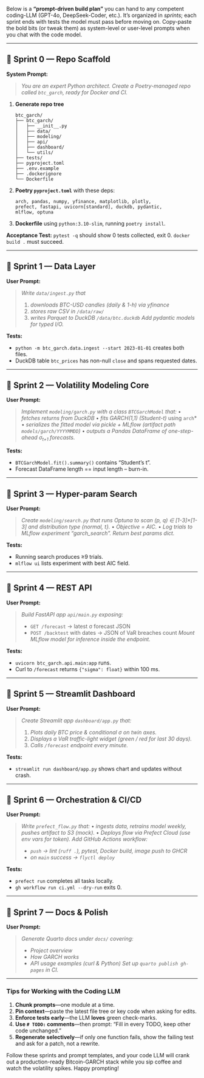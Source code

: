 Below is a **“prompt-driven build plan”** you can hand to any competent coding-LLM (GPT-4o, DeepSeek-Coder, etc.). It’s organized in *sprints*; each sprint ends with tests the model must pass before moving on. Copy-paste the bold bits (or tweak them) as system-level or user-level prompts when you chat with the code model.

---

## 🏁 Sprint 0 — Repo Scaffold

**System Prompt:**

> *You are an expert Python architect. Create a Poetry-managed repo called `btc_garch`, ready for Docker and CI.*

1. **Generate repo tree**

   ```
   btc_garch/
   ├── btc_garch/
   │   ├── __init__.py
   │   ├── data/
   │   ├── modeling/
   │   ├── api/
   │   ├── dashboard/
   │   └── utils/
   ├── tests/
   ├── pyproject.toml
   ├── .env.example
   ├── .dockerignore
   └── Dockerfile
   ```
2. **Poetry `pyproject.toml`** with these deps:

   ```
   arch, pandas, numpy, yfinance, matplotlib, plotly,
   prefect, fastapi, uvicorn[standard], duckdb, pydantic,
   mlflow, optuna
   ```
3. **Dockerfile** using `python:3.10-slim`, running `poetry install`.

**Acceptance Test:**
`pytest -q` should show 0 tests collected, exit 0.
`docker build .` must succeed.

---

## 🏁 Sprint 1 — Data Layer

**User Prompt:**

> *Write `data/ingest.py` that*
>
> 1. *downloads BTC-USD candles (daily & 1-h) via yfinance*
> 2. *stores raw CSV in `/data/raw/`*
> 3. *writes Parquet to DuckDB `/data/btc.duckdb`*
>    *Add pydantic models for typed I/O.*

**Tests:**

* `python -m btc_garch.data.ingest --start 2023-01-01` creates both files.
* DuckDB table `btc_prices` has non-null `close` and spans requested dates.

---

## 🏁 Sprint 2 — Volatility Modeling Core

**User Prompt:**

> *Implement `modeling/garch.py` with a class `BTCGarchModel` that:*
> • *fetches returns from DuckDB*
> • *fits GARCH(1,1) (Student-t)* using `arch`\*
> • *serializes the fitted model via pickle + MLflow (artifact path `models/garch/YYYYMMDD`)*
> • *outputs a Pandas DataFrame of one-step-ahead σ<sub>t+1</sub> forecasts.*

**Tests:**

* `BTCGarchModel.fit().summary()` contains “Student’s t”.
* Forecast DataFrame length == input length – burn-in.

---

## 🏁 Sprint 3 — Hyper-param Search

**User Prompt:**

> *Create `modeling/search.py` that runs Optuna to scan (p, q) ∈ \[1-3]×\[1-3] and distribution type {normal, t}.*
> • *Objective = AIC.*
> • *Log trials to MLflow experiment “garch\_search”.*
> *Return best params dict.*

**Tests:**

* Running search produces ≥9 trials.
* `mlflow ui` lists experiment with best AIC field.

---

## 🏁 Sprint 4 — REST API

**User Prompt:**

> *Build FastAPI app `api/main.py` exposing:*
>
> * `GET /forecast` → latest σ forecast JSON
> * `POST /backtest` with dates → JSON of VaR breaches count
>   *Mount MLflow model for inference inside the endpoint.*

**Tests:**

* `uvicorn btc_garch.api.main:app` runs.
* Curl to `/forecast` returns `{"sigma": float}` within 100 ms.

---

## 🏁 Sprint 5 — Streamlit Dashboard

**User Prompt:**

> *Create Streamlit app `dashboard/app.py` that:*
>
> 1. *Plots daily BTC price & conditional σ on twin axes.*
> 2. *Displays a VaR traffic-light widget (green / red for last 30 days).*
> 3. *Calls `/forecast` endpoint every minute.*

**Tests:**

* `streamlit run dashboard/app.py` shows chart and updates without crash.

---

## 🏁 Sprint 6 — Orchestration & CI/CD

**User Prompt:**

> *Write `prefect_flow.py` that:*
> • *ingests data, retrains model weekly, pushes artifact to S3 (mock).*
> • *Deploys flow via Prefect Cloud (use env vars for token).*
> *Add GitHub Actions workflow:*
>
> * *`push` → lint (`ruff .`), pytest, Docker build, image push to GHCR*
> * *on `main` success → `flyctl deploy`*

**Tests:**

* `prefect run` completes all tasks locally.
* `gh workflow run ci.yml --dry-run` exits 0.

---

## 🏁 Sprint 7 — Docs & Polish

**User Prompt:**

> *Generate Quarto docs under `docs/` covering:*
>
> * *Project overview*
> * *How GARCH works*
> * *API usage examples (curl & Python)*
>   *Set up `quarto publish gh-pages` in CI.*

---

### Tips for Working with the Coding LLM

1. **Chunk prompts**—one module at a time.
2. **Pin context**—paste the latest file tree or key code when asking for edits.
3. **Enforce tests early**—the LLM **loves** green check-marks.
4. **Use `# TODO:` comments**—then prompt: “Fill in every TODO, keep other code unchanged.”
5. **Regenerate selectively**—if only one function fails, show the failing test and ask for a patch, not a rewrite.

Follow these sprints and prompt templates, and your code LLM will crank out a production-ready Bitcoin-GARCH stack while you sip coffee and watch the volatility spikes. Happy prompting!

